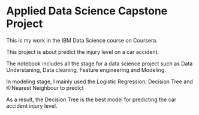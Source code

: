 # Applied Data Science Capstone Project

This is my work in the IBM Data Science course on Coursera.

This project is about predict the injury level on a car accident.

The notebook includes all the stage for a data science project such as Data Understaning, Data cleaning, Feature engineering and Modeling.

In modeling stage, I mainly used the Logistic Regression, Decision Tree and K-Nearest Neighbour to predict

As a result, the Decision Tree is the best model for predicting the car accident injury level.
